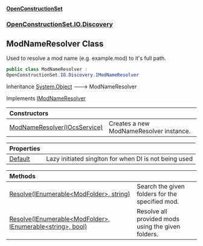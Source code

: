 #### [OpenConstructionSet](index 'index')
### [OpenConstructionSet.IO.Discovery](index#OpenConstructionSet_IO_Discovery 'OpenConstructionSet.IO.Discovery')
## ModNameResolver Class
Used to resolve a mod name (e.g. example.mod) to it's full path.  
```csharp
public class ModNameResolver :
OpenConstructionSet.IO.Discovery.IModNameResolver
```

Inheritance [System.Object](https://docs.microsoft.com/en-us/dotnet/api/System.Object 'System.Object') &#129106; ModNameResolver  

Implements [IModNameResolver](ocgulCoOZ5rxutpWQSp2oA 'OpenConstructionSet.IO.Discovery.IModNameResolver')  

| Constructors | |
| :--- | :--- |
| [ModNameResolver(IOcsService)](uHy0UjVZedsYr2g9vk6yZA 'OpenConstructionSet.IO.Discovery.ModNameResolver.ModNameResolver(OpenConstructionSet.IOcsService)') | Creates a new ModNameResolver instance.<br/> |

| Properties | |
| :--- | :--- |
| [Default](04JpsqNLVDkK2h61BhWNSw 'OpenConstructionSet.IO.Discovery.ModNameResolver.Default') | Lazy initiated singlton for when DI is not being used<br/> |

| Methods | |
| :--- | :--- |
| [Resolve(IEnumerable&lt;ModFolder&gt;, string)](Vp7z0w1hNtVv82tKpEC3eA 'OpenConstructionSet.IO.Discovery.ModNameResolver.Resolve(System.Collections.Generic.IEnumerable&lt;OpenConstructionSet.Models.ModFolder&gt;, string)') | Search the given folders for the specified mod.<br/> |
| [Resolve(IEnumerable&lt;ModFolder&gt;, IEnumerable&lt;string&gt;, bool)](kC8PqEUXA6HnSO7cDZiS3w 'OpenConstructionSet.IO.Discovery.ModNameResolver.Resolve(System.Collections.Generic.IEnumerable&lt;OpenConstructionSet.Models.ModFolder&gt;, System.Collections.Generic.IEnumerable&lt;string&gt;, bool)') | Resolve all provided mods using the given folders.<br/> |
